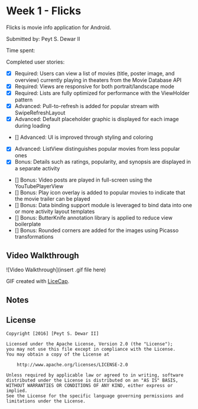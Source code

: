 # Week 1 - Flicks

Flicks is movie info application for Android.

Submitted by: Peyt S. Dewar II

Time spent: 

Completed user stories:

 * [x] Required: Users can view a list of movies (title, poster image, and overview) currently playing in theaters from the Movie Database API
 * [x] Required: Views are responsive for both portrait/landscape mode
 * [x] Required: Lists are fully optimized for performance with the ViewHolder pattern
 * [x] Advanced: Pull-to-refresh is added for popular stream with SwipeRefreshLayout
 * [x] Advanced: Default placeholder graphic is displayed for each image during loading
 * [] Advanced: UI is improved through styling and coloring
 * [x] Advanced: ListView distinguishes popular movies from less popular ones
 * [x] Bonus: Details such as ratings, popularity, and synopsis are displayed in a separate activity
 * [] Bonus: Video posts are played in full-screen using the YouTubePlayerView
 * [] Bonus: Play icon overlay is added to popular movies to indicate that the movie trailer can be played
 * [] Bonus: Data binding support module is leveraged to bind data into one or more activity layout templates
 * [] Bonus: ButterKnife annotation library is applied to reduce view boilerplate
 * [] Bonus: Rounded corners are added for the images using Picasso transformations 

## Video Walkthrough 

![Video Walkthrough](insert .gif file here)

GIF created with [LiceCap](http://www.cockos.com/licecap/).
## Notes


## License

    Copyright [2016] [Peyt S. Dewar II]

    Licensed under the Apache License, Version 2.0 (the "License");
    you may not use this file except in compliance with the License.
    You may obtain a copy of the License at

        http://www.apache.org/licenses/LICENSE-2.0

    Unless required by applicable law or agreed to in writing, software
    distributed under the License is distributed on an "AS IS" BASIS,
    WITHOUT WARRANTIES OR CONDITIONS OF ANY KIND, either express or implied.
    See the License for the specific language governing permissions and
    limitations under the License.
